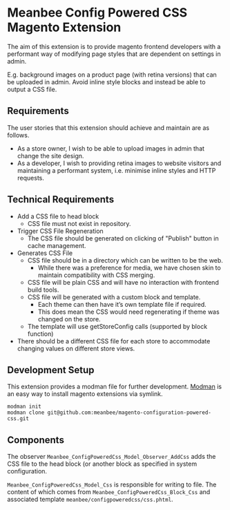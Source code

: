 # Meanbee Config Powered CSS Magento Extension

The aim of this extension is to provide magento frontend developers with a performant way of modifying page styles that are dependent on settings in admin. 

E.g. background images on a product page (with retina versions) that can be uploaded in admin.  Avoid inline style blocks and instead be able to output a CSS file. 

## Requirements

The user stories that this extension should achieve and maintain are as follows.

- As a store owner, I wish to be able to upload images in admin that change the site design.
- As a developer, I wish to providing retina images to website visitors and maintaining a performant system, i.e. minimise inline styles and HTTP requests.

## Technical Requirements

- Add a CSS file to head block
    - CSS file must not exist in repository.
- Trigger CSS File Regeneration
    - The CSS file should be generated on clicking of "Publish" button in cache management.
- Generates CSS File
    - CSS file should be in a directory which can be written to be the web. 
        - While there was a preference for media, we have chosen skin to maintain compatibility with CSS merging.
    - CSS file will be plain CSS and will have no interaction with frontend build tools.
    - CSS file will be generated with a custom block and template.
        - Each theme can then have it’s own template file if required.
        - This does mean the CSS would need regenerating if theme was changed on the store. 
    - The template will use getStoreConfig calls (supported by block function)
- There should be a different CSS file for each store to accommodate changing values on different store views.

## Development Setup

This extension provides a modman file for further development.  [Modman](https://github.com/colinmollenhour/modman) is an easy way to install magento extensions via symlink. 

	modman init
    modman clone git@github.com:meanbee/magento-configuration-powered-css.git

## Components

The observer `Meanbee_ConfigPoweredCss_Model_Observer_AddCss` adds the CSS file to the head block (or another block as specified in system configuration.

`Meanbee_ConfigPoweredCss_Model_Css` is responsible for writing to file. The content of which comes from `Meanbee_ConfigPoweredCss_Block_Css` and associated template `meanbee/configpoweredcss/css.phtml`.

